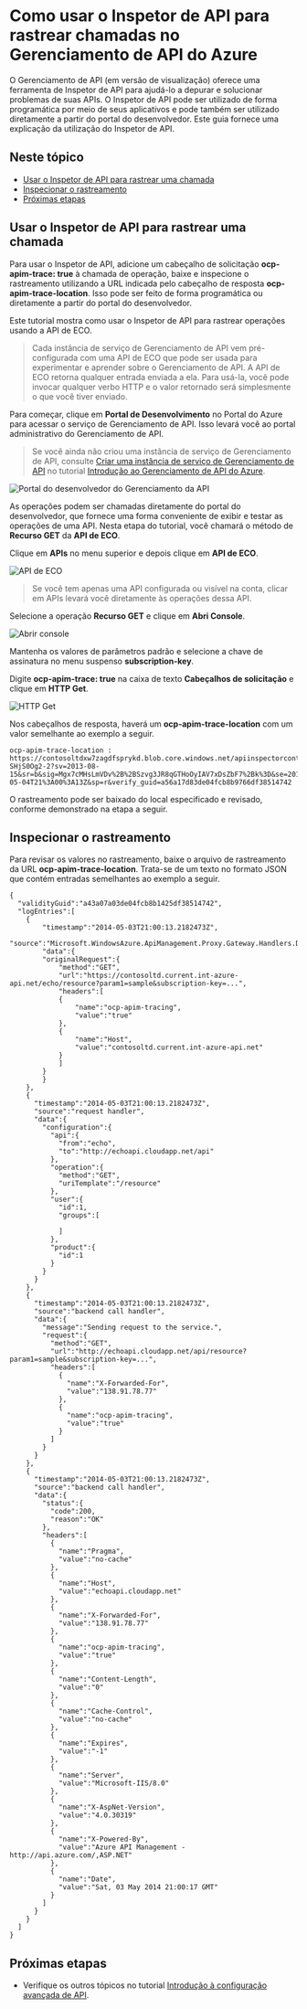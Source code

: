 ﻿<properties 
	pageTitle="Como usar o Inspetor de API para rastrear chamadas no Gerenciamento de API do Azure" 
	description="Saiba como rastrear chamadas usando o Inspetor de API no Gerenciamento de API do Azure." 
	services="api-management" 
	documentationCenter="" 
	authors="steved0x" 
	manager="dwrede" 
	editor=""/>

<tags 
	ms.service="api-management" 
	ms.workload="mobile" 
	ms.tgt_pltfrm="na" 
	ms.devlang="na" 
	ms.topic="article" 
	ms.date="11/18/2014" 
	ms.author="sdanie"/>

# Como usar o Inspetor de API para rastrear chamadas no Gerenciamento de API do Azure

O Gerenciamento de API (em versão de visualização) oferece uma ferramenta de Inspetor de API para ajudá-lo a depurar e solucionar problemas de suas APIs. O Inspetor de API pode ser utilizado de forma programática por meio de seus aplicativos e pode também ser utilizado diretamente a partir do portal do desenvolvedor. Este guia fornece uma explicação da utilização do Inspetor de API.

## Neste tópico

-   [Usar o Inspetor de API para rastrear uma chamada][Usar o Inspetor de API para rastrear uma chamada]
-   [Inspecionar o rastreamento][Inspecionar o rastreamento]
-   [Próximas etapas][Próximas etapas]

## <a name="trace-call"> </a> Usar o Inspetor de API para rastrear uma chamada

Para usar o Inspetor de API, adicione um cabeçalho de solicitação **ocp-apim-trace: true** à chamada de operação, baixe e inspecione o rastreamento utilizando a URL indicada pelo cabeçalho de resposta **ocp-apim-trace-location**. Isso pode ser feito de forma programática ou diretamente a partir do portal do desenvolvedor.

Este tutorial mostra como usar o Inspetor de API para rastrear operações usando a API de ECO.

> Cada instância de serviço de Gerenciamento de API vem pré-configurada com uma API de ECO que pode ser usada para experimentar e aprender sobre o Gerenciamento de API. A API de ECO retorna qualquer entrada enviada a ela. Para usá-la, você pode invocar qualquer verbo HTTP e o valor retornado será simplesmente o que você tiver enviado.

Para começar, clique em **Portal de Desenvolvimento** no Portal do Azure para acessar o serviço de Gerenciamento de API. Isso levará você ao portal administrativo do Gerenciamento de API.

> Se você ainda não criou uma instância de serviço de Gerenciamento de API, consulte [Criar uma instância de serviço de Gerenciamento de API][Criar uma instância de serviço de Gerenciamento de API] no tutorial [Introdução ao Gerenciamento de API do Azure][Introdução ao Gerenciamento de API do Azure].

![Portal do desenvolvedor do Gerenciamento da API][Portal do desenvolvedor do Gerenciamento da API]

As operações podem ser chamadas diretamente do portal do desenvolvedor, que fornece uma forma conveniente de exibir e testar as operações de uma API. Nesta etapa do tutorial, você chamará o método de **Recurso GET** da **API de ECO**.

Clique em **APIs** no menu superior e depois clique em **API de ECO**.

![API de ECO][API de ECO]

> Se você tem apenas uma API configurada ou visível na conta, clicar em APIs levará você diretamente às operações dessa API.

Selecione a operação **Recurso GET** e clique em **Abri Console**.

![Abrir console][Abrir console]

Mantenha os valores de parâmetros padrão e selecione a chave de assinatura no menu suspenso **subscription-key**.

Digite **ocp-apim-trace: true** na caixa de texto **Cabeçalhos de solicitação** e clique em **HTTP Get**.

![HTTP Get][HTTP Get]

Nos cabeçalhos de resposta, haverá um **ocp-apim-trace-location** com um valor semelhante ao exemplo a seguir.

    ocp-apim-trace-location : https://contosoltdxw7zagdfsprykd.blob.core.windows.net/apiinspectorcontainer/ZW3e23NsW4wQyS-SHjS0Og2-2?sv=2013-08-15&sr=b&sig=Mgx7cMHsLmVDv%2B%2BSzvg3JR8qGTHoOyIAV7xDsZbF7%2Bk%3D&se=2014-05-04T21%3A00%3A13Z&sp=r&verify_guid=a56a17d83de04fcb8b9766df38514742

O rastreamento pode ser baixado do local especificado e revisado, conforme demonstrado na etapa a seguir.

## <a name="inspect-trace"> </a>Inspecionar o rastreamento

Para revisar os valores no rastreamento, baixe o arquivo de rastreamento da URL **ocp-apim-trace-location**. Trata-se de um texto no formato JSON que contém entradas semelhantes ao exemplo a seguir.

    {
      "validityGuid":"a43a07a03de04fcb8b1425df38514742",
      "logEntries":[
        {
            "timestamp":"2014-05-03T21:00:13.2182473Z",
            "source":"Microsoft.WindowsAzure.ApiManagement.Proxy.Gateway.Handlers.DebugLoggingHandler",
            "data":{
            "originalRequest":{
                "method":"GET",
                "url":"https://contosoltd.current.int-azure-api.net/echo/resource?param1=sample&subscription-key=...",
                "headers":[
                {
                    "name":"ocp-apim-tracing",
                    "value":"true"
                },
                {
                    "name":"Host",
                    "value":"contosoltd.current.int-azure-api.net"
                }
                ]
            }
            }
        },
        {
          "timestamp":"2014-05-03T21:00:13.2182473Z",
          "source":"request handler",
          "data":{
            "configuration":{
              "api":{
                "from":"echo",
                "to":"http://echoapi.cloudapp.net/api"
              },
              "operation":{
                "method":"GET",
                "uriTemplate":"/resource"
              },
              "user":{
                "id":1,
                "groups":[
              
                ]
              },
              "product":{
                "id":1
              }
            }
          }
        },
        {
          "timestamp":"2014-05-03T21:00:13.2182473Z",
          "source":"backend call handler",
          "data":{
            "message":"Sending request to the service.",
            "request":{
              "method":"GET",
              "url":"http://echoapi.cloudapp.net/api/resource?param1=sample&subscription-key=...",
              "headers":[
                {
                  "name":"X-Forwarded-For",
                  "value":"138.91.78.77"
                },
                {
                  "name":"ocp-apim-tracing",
                  "value":"true"
                }
              ]
            }
          }
        },
        {
          "timestamp":"2014-05-03T21:00:13.2182473Z",
          "source":"backend call handler",
          "data":{
            "status":{
              "code":200,
              "reason":"OK"
            },
            "headers":[
              {
                "name":"Pragma",
                "value":"no-cache"
              },
              {
                "name":"Host",
                "value":"echoapi.cloudapp.net"
              },
              {
                "name":"X-Forwarded-For",
                "value":"138.91.78.77"
              },
              {
                "name":"ocp-apim-tracing",
                "value":"true"
              },
              {
                "name":"Content-Length",
                "value":"0"
              },
              {
                "name":"Cache-Control",
                "value":"no-cache"
              },
              {
                "name":"Expires",
                "value":"-1"
              },
              {
                "name":"Server",
                "value":"Microsoft-IIS/8.0"
              },
              {
                "name":"X-AspNet-Version",
                "value":"4.0.30319"
              },
              {
                "name":"X-Powered-By",
                "value":"Azure API Management - http://api.azure.com/,ASP.NET"
              },
              {
                "name":"Date",
                "value":"Sat, 03 May 2014 21:00:17 GMT"
              }
            ]
          }
        }
      ]
    }

## <a name="next-steps"> </a>Próximas etapas

-   Verifique os outros tópicos no tutorial [Introdução à configuração avançada de API][Introdução à configuração avançada de API].

  [Usar o Inspetor de API para rastrear uma chamada]: #trace-call
  [Inspecionar o rastreamento]: #inspect-trace
  [Próximas etapas]: #next-steps
  [Criar uma instância de serviço de Gerenciamento de API]: ../api-management-get-started/#create-service-instance
  [Introdução ao Gerenciamento de API do Azure]: ../api-management-get-started
  [Portal do desenvolvedor do Gerenciamento da API]: ./media/api-management-howto-api-inspector/api-management-developer-portal-menu.png
  [API de ECO]: ./media/api-management-howto-api-inspector/api-management-echo-api.png
  [Abrir console]: ./media/api-management-howto-api-inspector/api-management-open-console.png
  [HTTP Get]: ./media/api-management-howto-api-inspector/api-management-http-get.png
  [Introdução à configuração avançada de API]: ../api-management-get-started-advanced

<!--HONumber=46--> 
